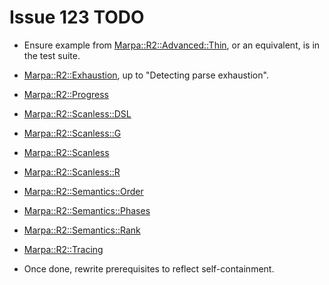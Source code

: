# Issue 123 TODO

- Ensure example from [Marpa::R2::Advanced::Thin](https://metacpan.org/dist/Marpa-R2/view/pod/Advanced/Thin.pod), or an equivalent, is in the test suite.

- [Marpa::R2::Exhaustion](https://metacpan.org/dist/Marpa-R2/view/pod/Exhaustion.pod),
up to "Detecting parse exhaustion".

- [Marpa::R2::Progress](https://metacpan.org/dist/Marpa-R2/view/pod/Progress.pod)
- [Marpa::R2::Scanless::DSL](https://metacpan.org/dist/Marpa-R2/view/pod/Scanless/DSL.pod)
- [Marpa::R2::Scanless::G](https://metacpan.org/dist/Marpa-R2/view/pod/Scanless/G.pod)
- [Marpa::R2::Scanless](https://metacpan.org/dist/Marpa-R2/view/pod/Scanless.pod)
- [Marpa::R2::Scanless::R](https://metacpan.org/dist/Marpa-R2/view/pod/Scanless/R.pod)
- [Marpa::R2::Semantics::Order](https://metacpan.org/dist/Marpa-R2/view/pod/Semantics/Order.pod)
- [Marpa::R2::Semantics::Phases](https://metacpan.org/dist/Marpa-R2/view/pod/Semantics/Phases.pod)
- [Marpa::R2::Semantics::Rank](https://metacpan.org/dist/Marpa-R2/view/pod/Semantics/Rank.pod)
- [Marpa::R2::Tracing](https://metacpan.org/dist/Marpa-R2/view/pod/Tracing.pod)

- Once done, rewrite prerequisites to reflect self-containment.
